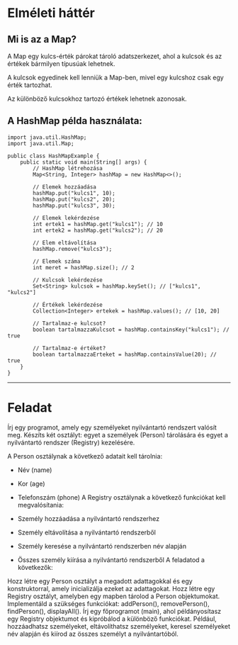 # Elméleti háttér

## Mi is az a Map?
A Map egy kulcs-érték párokat tároló adatszerkezet, ahol a kulcsok és az értékek bármilyen típusúak lehetnek.

A kulcsok egyedinek kell lenniük a Map-ben, mivel egy kulcshoz csak egy érték tartozhat.

Az különböző kulcsokhoz tartozó értékek lehetnek azonosak.
## A HashMap példa használata:
```
import java.util.HashMap;
import java.util.Map;

public class HashMapExample {
    public static void main(String[] args) {
        // HashMap létrehozása
        Map<String, Integer> hashMap = new HashMap<>();

        // Elemek hozzáadása
        hashMap.put("kulcs1", 10);
        hashMap.put("kulcs2", 20);
        hashMap.put("kulcs3", 30);

        // Elemek lekérdezése
        int ertek1 = hashMap.get("kulcs1"); // 10
        int ertek2 = hashMap.get("kulcs2"); // 20

        // Elem eltávolítása
        hashMap.remove("kulcs3");

        // Elemek száma
        int meret = hashMap.size(); // 2

        // Kulcsok lekérdezése
        Set<String> kulcsok = hashMap.keySet(); // ["kulcs1", "kulcs2"]

        // Értékek lekérdezése
        Collection<Integer> ertekek = hashMap.values(); // [10, 20]

        // Tartalmaz-e kulcsot?
        boolean tartalmazzaKulcsot = hashMap.containsKey("kulcs1"); // true

        // Tartalmaz-e értéket?
        boolean tartalmazzaErteket = hashMap.containsValue(20); // true
    }
}
```

***
# Feladat

Írj egy programot, amely egy személyeket nyilvántartó rendszert valósít meg. Készíts két osztályt: egyet a személyek (Person) tárolására és egyet a nyilvántartó rendszer (Registry) kezelésére.

A Person osztálynak a következő adatait kell tárolnia:

- Név (name)
- Kor (age)
- Telefonszám (phone)
A Registry osztálynak a következő funkciókat kell megvalósítania:

- Személy hozzáadása a nyilvántartó rendszerhez
- Személy eltávolítása a nyilvántartó rendszerből
- Személy keresése a nyilvántartó rendszerben név alapján
- Összes személy kiírása a nyilvántartó rendszerből
A feladatod a következők:

Hozz létre egy Person osztályt a megadott adattagokkal és egy konstruktorral, amely inicializálja ezeket az adattagokat.
Hozz létre egy Registry osztályt, amelyben egy mapben tárolod a Person objektumokat. Implementáld a szükséges funkciókat: addPerson(), removePerson(), findPerson(), displayAll().
Írj egy főprogramot (main), ahol példányosítasz egy Registry objektumot és kipróbálod a különböző funkciókat. Például, hozzáadhatsz személyeket, eltávolíthatsz személyeket, keresel személyeket név alapján és kiírod az összes személyt a nyilvántartóból.

